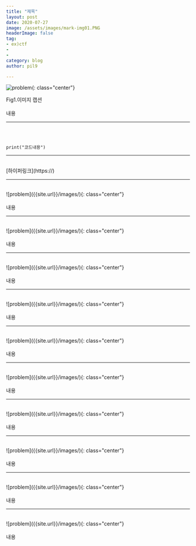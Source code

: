 ```yaml
---
title: "제목"
layout: post
date: 2020-07-27
image: /assets/images/mark-img01.PNG
headerImage: false
tag:
- ex)ctf
- 
- 
category: blog
author: pil9

---
```

 
![problem]({{site.url}}/images/cybrics/1.PNG){: class="center"}
<figcaption class="caption">Fig1.이미지 캡션</figcaption>  
<br>
내용

---
<br>
<pre><code class = "language-python">
print("코드내용")
</code></pre>

---
<br>
[하이퍼링크](https://)

<br>

---
<br>
![problem]({{site.url}}/images/){: class="center"}
<figcaption class="caption"></figcaption>  
<br>
내용

---
<br>
![problem]({{site.url}}/images/){: class="center"}
<figcaption class="caption"></figcaption>  
<br>
내용

---
<br>
![problem]({{site.url}}/images/){: class="center"}
<figcaption class="caption"></figcaption>  
<br>
내용

---
<br>
![problem]({{site.url}}/images/){: class="center"}
<figcaption class="caption"></figcaption>  
<br>
내용

---
<br>
![problem]({{site.url}}/images/){: class="center"}
<figcaption class="caption"></figcaption>  
<br>
내용

---
<br>
![problem]({{site.url}}/images/){: class="center"}
<figcaption class="caption"></figcaption>  
<br>
내용

---
<br>
![problem]({{site.url}}/images/){: class="center"}
<figcaption class="caption"></figcaption>  
<br>
내용

---
<br>
![problem]({{site.url}}/images/){: class="center"}
<figcaption class="caption"></figcaption>  
<br>
내용

---
<br>
![problem]({{site.url}}/images/){: class="center"}
<figcaption class="caption"></figcaption>  
<br>
내용

---
<br>
![problem]({{site.url}}/images/){: class="center"}
<figcaption class="caption"></figcaption>  
<br>
내용
